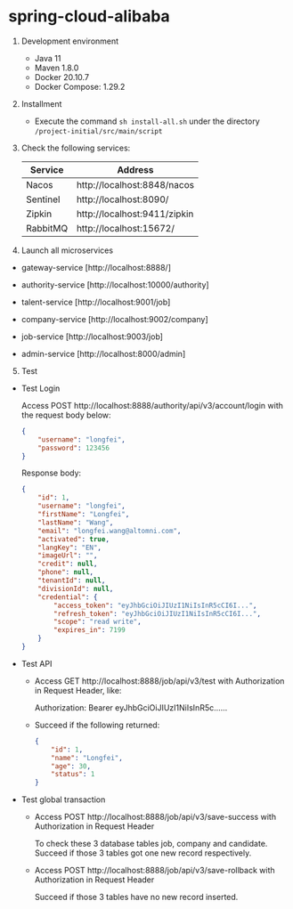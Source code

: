 # spring-cloud-alibaba

1. Development environment

   - Java 11
   - Maven 1.8.0
   - Docker 20.10.7
   - Docker Compose: 1.29.2

2. Installment

   - Execute the command `sh install-all.sh` under the directory `/project-initial/src/main/script`

3. Check the following services:

   | Service  | Address                      |
   | -------- | ---------------------------- |
   | Nacos    | http://localhost:8848/nacos  |
   | Sentinel | http://localhost:8090/       |
   | Zipkin   | http://localhost:9411/zipkin |
   | RabbitMQ | http://localhost:15672/      |

   

4. Launch all microservices

- gateway-service [http://localhost:8888/]

- authority-service [http://localhost:10000/authority]

- talent-service [http://localhost:9001/job]

- company-service [http://localhost:9002/company]

- job-service [http://localhost:9003/job]

- admin-service [http://localhost:8000/admin]

  

5. Test 

- Test Login

  Access POST http://localhost:8888/authority/api/v3/account/login with the request body below:

  ```json
  {
      "username": "longfei",
      "password": 123456
  }
  ```

  Response body:

  ```json
  {
      "id": 1,
      "username": "longfei",
      "firstName": "Longfei",
      "lastName": "Wang",
      "email": "longfei.wang@altomni.com",
      "activated": true,
      "langKey": "EN",
      "imageUrl": "",
      "credit": null,
      "phone": null,
      "tenantId": null,
      "divisionId": null,
      "credential": {
          "access_token": "eyJhbGciOiJIUzI1NiIsInR5cCI6I...",
          "refresh_token": "eyJhbGciOiJIUzI1NiIsInR5cCI6I...",
          "scope": "read write",
          "expires_in": 7199
      }
  }
  ```

  

- Test API

  - Access GET http://localhost:8888/job/api/v3/test with Authorization in Request Header, like:

    Authorization: Bearer eyJhbGciOiJIUzI1NiIsInR5c......

  - Succeed if the following returned:

    ```json
    {
        "id": 1,
        "name": "Longfei",
        "age": 30,
        "status": 1
    }
    ```

    

- Test global transaction

  - Access POST http://localhost:8888/job/api/v3/save-success with Authorization in Request Header

    To check these 3 database tables job, company and candidate. Succeed if those 3 tables got one new record respectively.

  - Access POST http://localhost:8888/job/api/v3/save-rollback with Authorization in Request Header

    Succeed if those 3 tables have no new record inserted.

  



